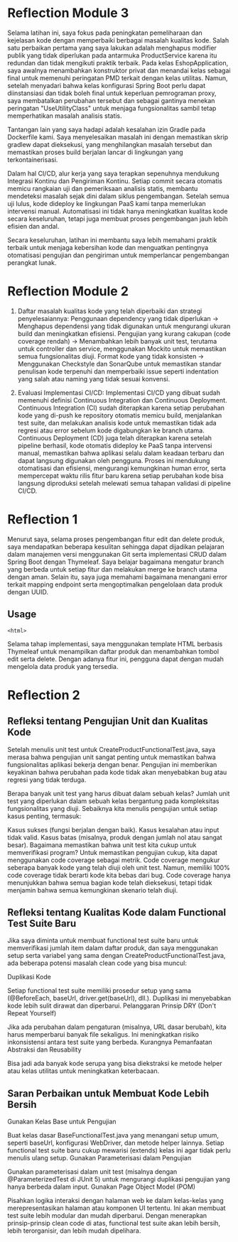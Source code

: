 # Reflection Module 3

Selama latihan ini, saya fokus pada peningkatan pemeliharaan dan kejelasan kode dengan memperbaiki berbagai masalah kualitas kode. Salah satu perbaikan pertama yang saya lakukan adalah menghapus modifier publik yang tidak diperlukan pada antarmuka ProductService karena itu redundan dan tidak mengikuti praktik terbaik. Pada kelas EshopApplication, saya awalnya menambahkan konstruktor privat dan menandai kelas sebagai final untuk memenuhi peringatan PMD terkait dengan kelas utilitas. Namun, setelah menyadari bahwa kelas konfigurasi Spring Boot perlu dapat diinstansiasi dan tidak boleh final untuk keperluan pemrograman proxy, saya membatalkan perubahan tersebut dan sebagai gantinya menekan peringatan "UseUtilityClass" untuk menjaga fungsionalitas sambil tetap memperhatikan masalah analisis statis.

Tantangan lain yang saya hadapi adalah kesalahan izin Gradle pada Dockerfile kami. Saya menyelesaikan masalah ini dengan memastikan skrip gradlew dapat dieksekusi, yang menghilangkan masalah tersebut dan memastikan proses build berjalan lancar di lingkungan yang terkontainerisasi.

Dalam hal CI/CD, alur kerja yang saya terapkan sepenuhnya mendukung Integrasi Kontinu dan Pengiriman Kontinu. Setiap commit secara otomatis memicu rangkaian uji dan pemeriksaan analisis statis, membantu mendeteksi masalah sejak dini dalam siklus pengembangan. Setelah semua uji lulus, kode dideploy ke lingkungan PaaS kami tanpa memerlukan intervensi manual. Automatisasi ini tidak hanya meningkatkan kualitas kode secara keseluruhan, tetapi juga membuat proses pengembangan jauh lebih efisien dan andal.

Secara keseluruhan, latihan ini membantu saya lebih memahami praktik terbaik untuk menjaga kebersihan kode dan menguatkan pentingnya otomatisasi pengujian dan pengiriman untuk memperlancar pengembangan perangkat lunak.

# Reflection Module 2


1. Daftar masalah kualitas kode yang telah diperbaiki dan strategi penyelesaiannya:
Penggunaan dependency yang tidak diperlukan → Menghapus dependensi yang tidak digunakan untuk mengurangi ukuran build dan meningkatkan efisiensi.
Pengujian yang kurang cakupan (code coverage rendah) → Menambahkan lebih banyak unit test, terutama untuk controller dan service, menggunakan Mockito untuk memastikan semua fungsionalitas diuji.
Format kode yang tidak konsisten → Menggunakan Checkstyle dan SonarQube untuk memastikan standar penulisan kode terpenuhi dan memperbaiki issue seperti indentation yang salah atau naming yang tidak sesuai konvensi.


2. Evaluasi Implementasi CI/CD:
Implementasi CI/CD yang dibuat sudah memenuhi definisi Continuous Integration dan Continuous Deployment.
Continuous Integration (CI) sudah diterapkan karena setiap perubahan kode yang di-push ke repository otomatis memicu build, menjalankan test suite, dan melakukan analisis kode untuk memastikan tidak ada regresi atau error sebelum kode digabungkan ke branch utama.
Continuous Deployment (CD) juga telah diterapkan karena setelah pipeline berhasil, kode otomatis dideploy ke PaaS tanpa intervensi manual, memastikan bahwa aplikasi selalu dalam keadaan terbaru dan dapat langsung digunakan oleh pengguna.
Proses ini mendukung otomatisasi dan efisiensi, mengurangi kemungkinan human error, serta mempercepat waktu rilis fitur baru karena setiap perubahan kode bisa langsung diproduksi setelah melewati semua tahapan validasi di pipeline CI/CD.





# Reflection 1

Menurut saya, selama proses pengembangan fitur edit dan delete produk, saya mendapatkan beberapa kesulitan sehingga dapat dijadikan pelajaran dalam manajemen versi menggunakan Git serta implementasi CRUD dalam Spring Boot dengan Thymeleaf. Saya belajar bagaimana mengatur branch yang berbeda untuk setiap fitur dan melakukan merge ke branch utama dengan aman. Selain itu, saya juga memahami bagaimana menangani error terkait mapping endpoint serta mengoptimalkan pengelolaan data produk dengan UUID.

## Usage

```xhtml
<html>
```

Selama tahap implementasi, saya menggunakan template HTML berbasis Thymeleaf untuk menampilkan daftar produk dan menambahkan tombol edit serta delete. Dengan adanya fitur ini, pengguna dapat dengan mudah mengelola data produk yang tersedia.


# Reflection 2

## Refleksi tentang Pengujian Unit dan Kualitas Kode
Setelah menulis unit test untuk CreateProductFunctionalTest.java, saya merasa bahwa pengujian unit sangat penting untuk memastikan bahwa fungsionalitas aplikasi bekerja dengan benar. Pengujian ini memberikan keyakinan bahwa perubahan pada kode tidak akan menyebabkan bug atau regresi yang tidak terduga.

Berapa banyak unit test yang harus dibuat dalam sebuah kelas?
Jumlah unit test yang diperlukan dalam sebuah kelas bergantung pada kompleksitas fungsionalitas yang diuji. Sebaiknya kita menulis pengujian untuk setiap kasus penting, termasuk:

Kasus sukses (fungsi berjalan dengan baik).
Kasus kesalahan atau input tidak valid.
Kasus batas (misalnya, produk dengan jumlah nol atau sangat besar).
Bagaimana memastikan bahwa unit test kita cukup untuk memverifikasi program?
Untuk memastikan pengujian cukup, kita dapat menggunakan code coverage sebagai metrik. Code coverage mengukur seberapa banyak kode yang telah diuji oleh unit test. Namun, memiliki 100% code coverage tidak berarti kode kita bebas dari bug. Code coverage hanya menunjukkan bahwa semua bagian kode telah dieksekusi, tetapi tidak menjamin bahwa semua kemungkinan skenario telah diuji.

## Refleksi tentang Kualitas Kode dalam Functional Test Suite Baru
Jika saya diminta untuk membuat functional test suite baru untuk memverifikasi jumlah item dalam daftar produk, dan saya menggunakan setup serta variabel yang sama dengan CreateProductFunctionalTest.java, ada beberapa potensi masalah clean code yang bisa muncul:

Duplikasi Kode

Setiap functional test suite memiliki prosedur setup yang sama (@BeforeEach, baseUrl, driver.get(baseUrl), dll.).
Duplikasi ini menyebabkan kode lebih sulit dirawat dan diperbarui.
Pelanggaran Prinsip DRY (Don't Repeat Yourself)

Jika ada perubahan dalam pengaturan (misalnya, URL dasar berubah), kita harus memperbarui banyak file sekaligus.
Ini meningkatkan risiko inkonsistensi antara test suite yang berbeda.
Kurangnya Pemanfaatan Abstraksi dan Reusability

Bisa jadi ada banyak kode serupa yang bisa diekstraksi ke metode helper atau kelas utilitas untuk meningkatkan keterbacaan.

## Saran Perbaikan untuk Membuat Kode Lebih Bersih
Gunakan Kelas Base untuk Pengujian

Buat kelas dasar BaseFunctionalTest.java yang menangani setup umum, seperti baseUrl, konfigurasi WebDriver, dan metode helper lainnya.
Setiap functional test suite baru cukup mewarisi (extends) kelas ini agar tidak perlu menulis ulang setup.
Gunakan Parameterisasi dalam Pengujian

Gunakan parameterisasi dalam unit test (misalnya dengan @ParameterizedTest di JUnit 5) untuk mengurangi duplikasi pengujian yang hanya berbeda dalam input.
Gunakan Page Object Model (POM)

Pisahkan logika interaksi dengan halaman web ke dalam kelas-kelas yang merepresentasikan halaman atau komponen UI tertentu.
Ini akan membuat test suite lebih modular dan mudah diperbarui.
Dengan menerapkan prinsip-prinsip clean code di atas, functional test suite akan lebih bersih, lebih terorganisir, dan lebih mudah dipelihara.